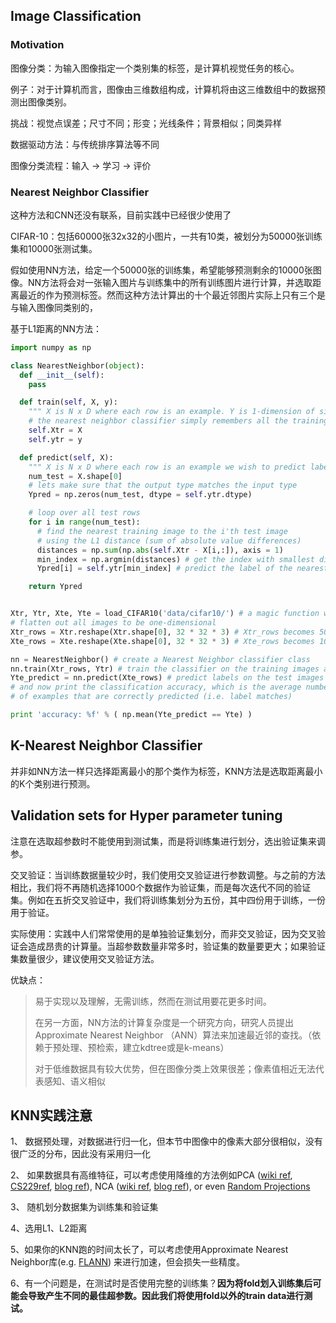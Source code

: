 ## Image Classification

### Motivation

图像分类：为输入图像指定一个类别集的标签，是计算机视觉任务的核心。

例子：对于计算机而言，图像由三维数组构成，计算机将由这三维数组中的数据预测出图像类别。

挑战：视觉点误差；尺寸不同；形变；光线条件；背景相似；同类异样

数据驱动方法：与传统排序算法等不同

图像分类流程：输入 -> 学习 -> 评价

### Nearest Neighbor Classifier

这种方法和CNN还没有联系，目前实践中已经很少使用了

CIFAR-10：包括60000张32x32的小图片，一共有10类，被划分为50000张训练集和10000张测试集。

假如使用NN方法，给定一个50000张的训练集，希望能够预测剩余的10000张图像。NN方法将会对一张输入图片与训练集中的所有训练图片进行计算，并选取距离最近的作为预测标签。然而这种方法计算出的十个最近邻图片实际上只有三个是与输入图像同类别的，

基于L1距离的NN方法：

```python
import numpy as np

class NearestNeighbor(object):
  def __init__(self):
    pass

  def train(self, X, y):
    """ X is N x D where each row is an example. Y is 1-dimension of size N """
    # the nearest neighbor classifier simply remembers all the training data
    self.Xtr = X
    self.ytr = y

  def predict(self, X):
    """ X is N x D where each row is an example we wish to predict label for """
    num_test = X.shape[0]
    # lets make sure that the output type matches the input type
    Ypred = np.zeros(num_test, dtype = self.ytr.dtype)

    # loop over all test rows
    for i in range(num_test):
      # find the nearest training image to the i'th test image
      # using the L1 distance (sum of absolute value differences)
      distances = np.sum(np.abs(self.Xtr - X[i,:]), axis = 1)
      min_index = np.argmin(distances) # get the index with smallest distance
      Ypred[i] = self.ytr[min_index] # predict the label of the nearest example

    return Ypred


Xtr, Ytr, Xte, Yte = load_CIFAR10('data/cifar10/') # a magic function we provide
# flatten out all images to be one-dimensional
Xtr_rows = Xtr.reshape(Xtr.shape[0], 32 * 32 * 3) # Xtr_rows becomes 50000 x 3072
Xte_rows = Xte.reshape(Xte.shape[0], 32 * 32 * 3) # Xte_rows becomes 10000 x 3072

nn = NearestNeighbor() # create a Nearest Neighbor classifier class
nn.train(Xtr_rows, Ytr) # train the classifier on the training images and labels
Yte_predict = nn.predict(Xte_rows) # predict labels on the test images
# and now print the classification accuracy, which is the average number
# of examples that are correctly predicted (i.e. label matches)

print 'accuracy: %f' % ( np.mean(Yte_predict == Yte) )
```

## K-Nearest Neighbor Classifier

并非如NN方法一样只选择距离最小的那个类作为标签，KNN方法是选取距离最小的K个类别进行预测。

## Validation sets for Hyper parameter tuning

注意在选取超参数时不能使用到测试集，而是将训练集进行划分，选出验证集来调参。

交叉验证：当训练数据量较少时，我们使用交叉验证进行参数调整。与之前的方法相比，我们将不再随机选择1000个数据作为验证集，而是每次迭代不同的验证集。例如在五折交叉验证中，我们将训练集划分为五份，其中四份用于训练，一份用于验证。

实际使用：实践中人们常常使用的是单独验证集划分，而非交叉验证，因为交叉验证会造成昂贵的计算量。当超参数数量非常多时，验证集的数量要更大；如果验证集数量很少，建议使用交叉验证方法。

优缺点：

> 易于实现以及理解，无需训练，然而在测试用要花更多时间。
>
> 在另一方面，NN方法的计算复杂度是一个研究方向，研究人员提出Approximate Nearest Neighbor （ANN）算法来加速最近邻的查找。（依赖于预处理、预检索，建立kdtree或是k-means）
>
> 对于低维数据具有较大优势，但在图像分类上效果很差；像素值相近无法代表感知、语义相似



## KNN实践注意

1、 数据预处理，对数据进行归一化，但本节中图像中的像素大部分很相似，没有很广泛的分布，因此没有采用归一化

2、 如果数据具有高维特征，可以考虑使用降维的方法例如PCA ([wiki ref](https://en.wikipedia.org/wiki/Principal_component_analysis), [CS229ref](http://cs229.stanford.edu/notes/cs229-notes10.pdf), [blog ref](https://web.archive.org/web/20150503165118/http://www.bigdataexaminer.com:80/understanding-dimensionality-reduction-principal-component-analysis-and-singular-value-decomposition/)), NCA ([wiki ref](https://en.wikipedia.org/wiki/Neighbourhood_components_analysis), [blog ref](https://kevinzakka.github.io/2020/02/10/nca/)), or even [Random Projections](https://scikit-learn.org/stable/modules/random_projection.html)

3、 随机划分数据集为训练集和验证集

4、选用L1、L2距离

5、如果你的KNN跑的时间太长了，可以考虑使用Approximate Nearest Neighbor库(e.g. [FLANN](https://github.com/mariusmuja/flann)) 来进行加速，但会损失一些精度。

6、有一个问题是，在测试时是否使用完整的训练集？**因为将fold划入训练集后可能会导致产生不同的最佳超参数。因此我们将使用fold以外的train data进行测试。**

